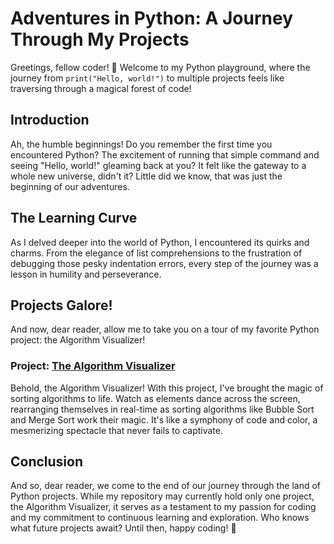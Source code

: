 # Adventures in Python: A Journey Through My Projects

Greetings, fellow coder! 🐍 Welcome to my Python playground, where the journey from `print("Hello, world!")` to multiple projects feels like traversing through a magical forest of code!

## Introduction

Ah, the humble beginnings! Do you remember the first time you encountered Python? The excitement of running that simple command and seeing "Hello, world!" gleaming back at you? It felt like the gateway to a whole new universe, didn't it? Little did we know, that was just the beginning of our adventures.

## The Learning Curve

As I delved deeper into the world of Python, I encountered its quirks and charms. From the elegance of list comprehensions to the frustration of debugging those pesky indentation errors, every step of the journey was a lesson in humility and perseverance.

## Projects Galore!

And now, dear reader, allow me to take you on a tour of my favorite Python project: the Algorithm Visualizer!

### Project: [The Algorithm Visualizer](https://github.com/Afrazsajid/python_projetcs/tree/main/algorithm%20visualizer)

Behold, the Algorithm Visualizer! With this project, I've brought the magic of sorting algorithms to life. Watch as elements dance across the screen, rearranging themselves in real-time as sorting algorithms like Bubble Sort and Merge Sort work their magic. It's like a symphony of code and color, a mesmerizing spectacle that never fails to captivate.

## Conclusion

And so, dear reader, we come to the end of our journey through the land of Python projects. While my repository may currently hold only one project, the Algorithm Visualizer, it serves as a testament to my passion for coding and my commitment to continuous learning and exploration. Who knows what future projects await? Until then, happy coding! 🚀
